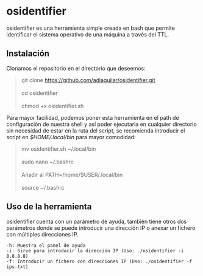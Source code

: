 # osidentifier

osidentifier es una herramienta simple creada en bash que permite identificar el sistema operativo de una máquina a través del TTL.

## Instalación
Clonamos el repositorio en el directorio que deseemos:<br/>
>git clone https://github.com/adiaguilar/osidentifier.git<br/><br/>
>cd osidentifier<br/><br/>
>chmod +x osidentifier.sh<br/>

Para mayor facilidad, podemos poner esta herramienta en el path de configuración de nuestra shell y así poder ejecutarla en cualquier directorio sin necesidad de estar en la ruta del script, se recomienda introducir el script en *$HOME/.local/bin* para mayor comodidad:<br/>
>mv osidentifier.sh ~/.local/bin<br/><br/>
>sudo nano ~/.bashrc<br/><br/>
>Añadir al PATH=/home/$USER/.local/bin<br/><br/>
>source ~/.bashrc<br/>

## Uso de la herramienta

osidentifier cuenta con un parámetro de ayuda, también tiene otros dos parámetros donde se puede introducir una dirección IP o anexar un fichero con múltiples direcciones IP.
```
-h:	Muestra el panel de ayuda
-i:	Sirve para introducir la dirección IP (Uso: ./osidentifier -i 8.8.8.8)
-f: Introducir un fichero con direcciones IP (Uso: ./osidentifier -f ips.txt)
```
